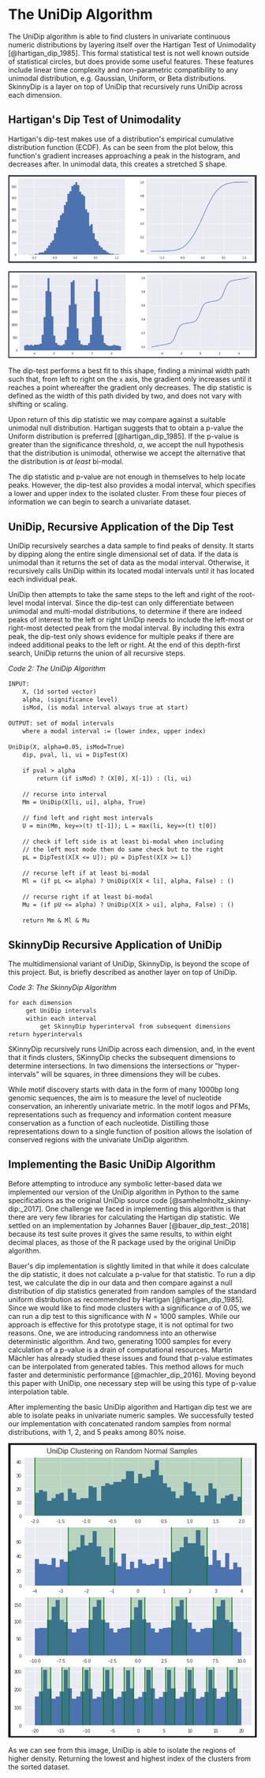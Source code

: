 # The UniDip Algorithm

The UniDip algorithm is able to find clusters in univariate continuous numeric distributions by layering itself over the Hartigan Test of Unimodality [@hartigan_dip_1985]. This formal statistical test is not well known outside of statistical circles, but does provide some useful features. These features include linear time complexity and non-parametric compatibility to any unimodal distribution, e.g. Gaussian, Uniform, or Beta distributions. SkinnyDip is a layer on top of UniDip that recursively runs UniDip across each dimension.

## Hartigan's Dip Test of Unimodality

Hartigan's dip-test makes use of a distribution's empirical cumulative distribution function (ECDF). As can be seen from the plot below, this function's gradient increases approaching a peak in the histogram, and decreases after. In unimodal data, this creates a stretched S shape.

![](./imgs/1PeakWithECDF.png)

![Fig. 2: Histogram and ECDF for one and three peak distributions](./imgs/3PeakWithECDF.png)

The dip-test performs a best fit to this shape, finding a minimal width path such that, from left to right on the `x` axis, the gradient only increases until it reaches a point whereafter the gradient only decreases. The dip statistic is defined as the width of this path divided by two, and does not vary with shifting or scaling.

Upon return of this dip statistic we may compare against a suitable unimodal null distribution. Hartigan suggests that to obtain a p-value the Uniform distribution is preferred [@hartigan_dip_1985]. If the p-value is greater than the significance threshold, $\alpha$, we accept the null hypothesis that the distribution is unimodal, otherwise we accept the alternative that the distribution is *at least* bi-modal.

The dip statistic and p-value are not enough in themselves to help locate peaks. However, the dip-test also provides a modal interval, which specifies a lower and upper index to the isolated cluster. From these four pieces of information we can begin to search a univariate dataset.

## UniDip, Recursive Application of the Dip Test

UniDip recursively searches a data sample to find peaks of density. It starts by dipping along the entire single dimensional set of data. If the data is unimodal than it returns the set of data as the modal interval. Otherwise, it recursively calls UniDip within its located modal intervals until it has located each individual peak.

UniDip then attempts to take the same steps to the left and right of the root-level modal interval. Since the dip-test can only differentiate between unimodal and multi-modal distributions, to determine if there are indeed peaks of interest to the left or right UniDip needs to include the left-most or right-most detected peak from the modal interval. By including this extra peak, the dip-test only shows evidence for multiple peaks if there are indeed additional peaks to the left or right. At the end of this depth-first search, UniDip returns the union of all recursive steps.


*Code 2: The UniDip Algorithm*

```pseudocode
INPUT: 
    X, (1d sorted vector)
    alpha, (significance level)
    isMod, (is modal interval always true at start)

OUTPUT: set of modal intervals
    where a modal interval := (lower index, upper index)

UniDip(X, alpha=0.05, isMod=True)
    dip, pval, li, ui = DipTest(X)

    if pval > alpha
        return (if isMod) ? (X[0], X[-1]) : (li, ui)

    // recurse into interval
    Mm = UniDip(X[li, ui], alpha, True)

    // find left and right most intervals
    U = min(Mm, key=>(t) t[-1]); L = max(li, key=>(t) t[0])

    // check if left side is at least bi-modal when including
    // the left most mode then do same check but to the right
    pL = DipTest(X[X <= U]); pU = DipTest(X[X >= L])

    // recurse left if at least bi-modal
    Ml = (if pL <= alpha) ? UniDip(X[X < li], alpha, False) : ()

    // recurse right if at least bi-modal
    Mu = (if pU <= alpha) ? UniDip(X[X > ui], alpha, False) : ()

    return Mm & Ml & Mu
```

## SkinnyDip Recursive Application of UniDip

The multidimensional variant of UniDip, SkinnyDip, is beyond the scope of this project. But, is briefly described as another layer on top of UniDip.

*Code 3: The SkinnyDip Algorithm*
```pseudocode
for each dimension
     get UniDip intervals
     within each interval
         get SkinnyDip hyperinterval from subsequent dimensions
return hyperintervals
```
SKinnyDip recursively runs UniDip across each dimension, and, in the event that it finds clusters, SKinnyDip checks the subsequent dimensions to determine intersections. In two dimensions the intersections or "hyper-intervals" will be squares, in three dimensions they will be cubes. 

While motif discovery starts with data in the form of many 1000bp long genomic sequences, the aim is to measure the level of nucleotide conservation, an inherently univariate metric. In the motif logos and PFMs, representations such as frequency and information content measure conservation as a function of each nucleotide. Distilling those representations down to a single function of position allows the isolation of conserved regions with the univariate UniDip algorithm.

## Implementing the Basic UniDip Algorithm

Before attempting to introduce any symbolic letter-based data we implemented our version of the UniDip algorithm in Python to the same specifications as the original UniDip source code [@samhelmholtz_skinny-dip:_2017]. One challenge we faced in implementing this algorithm is that there are very few libraries for calculating the Hartigan dip statistic. We settled on an implementation by Johannes Bauer [@bauer_dip_test:_2018] because its test suite proves it gives the same results, to within eight decimal places, as those of the R package used by the original UniDip algorithm.

Bauer's dip implementation is slightly limited in that while it does calculate the dip statistic, it does not calculate a p-value for that statistic. To run a dip test, we calculate the dip in our data and then compare against a null distribution of dip statistics generated from random samples of the standard uniform distribution as recommended by Hartigan [@hartigan_dip_1985]. Since we would like to find mode clusters with a significance $\alpha$ of 0.05, we can run a dip test to this significance with $N = 1000$ samples. While our approach is effective for this prototype stage, it is not optimal for two reasons. One, we are introducing randomness into an otherwise deterministic algorithm. And two, generating 1000 samples for every calculation of a p-value is a drain of computational resources. Martin Mächler has already studied these issues and found that p-value estimates can be interpolated from generated tables. This method allows for much faster and deterministic performance [@machler_dip_2016]. Moving beyond this paper with UniDip, one necessary step will be using this type of p-value interpolation table.

After implementing the basic UniDip algorithm and Hartigan dip test we are able to isolate peaks in univariate numeric samples. We successfully tested our implementation with concatenated random samples from normal distributions, with 1, 2, and 5 peaks among 80% noise. 

![Fig. 3: UniDip clustering on combined normal distributions.](./imgs/plots-from-random-normal.png)

As we can see from this image, UniDip is able to isolate the regions of higher density. Returning the lowest and highest index of the clusters from the sorted dataset.
